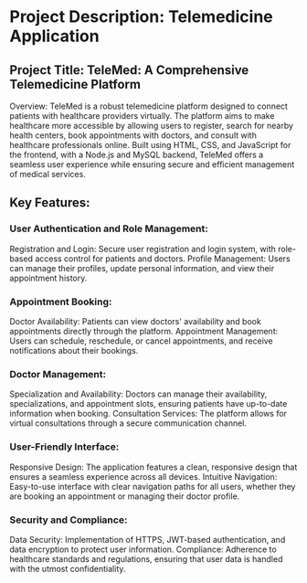 # Project Description: Telemedicine Application

## Project Title: TeleMed: A Comprehensive Telemedicine Platform

Overview: TeleMed is a robust telemedicine platform designed to connect patients with healthcare providers virtually. The platform aims to make healthcare more accessible by allowing users to register, search for nearby health centers, book appointments with doctors, and consult with healthcare professionals online. Built using HTML, CSS, and JavaScript for the frontend, with a Node.js and MySQL backend, TeleMed offers a seamless user experience while ensuring secure and efficient management of medical services.

## Key Features:

### User Authentication and Role Management:

Registration and Login: Secure user registration and login system, with role-based access control for patients and doctors.
Profile Management: Users can manage their profiles, update personal information, and view their appointment history.



### Appointment Booking:

Doctor Availability: Patients can view doctors' availability and book appointments directly through the platform.
Appointment Management: Users can schedule, reschedule, or cancel appointments, and receive notifications about their bookings.

### Doctor Management:

Specialization and Availability: Doctors can manage their availability, specializations, and appointment slots, ensuring patients have up-to-date information when booking.
Consultation Services: The platform allows for virtual consultations through a secure communication channel.

### User-Friendly Interface:

Responsive Design: The application features a clean, responsive design that ensures a seamless experience across all devices.
Intuitive Navigation: Easy-to-use interface with clear navigation paths for all users, whether they are booking an appointment or managing their doctor profile.

### Security and Compliance:

Data Security: Implementation of HTTPS, JWT-based authentication, and data encryption to protect user information.
Compliance: Adherence to healthcare standards and regulations, ensuring that user data is handled with the utmost confidentiality.

